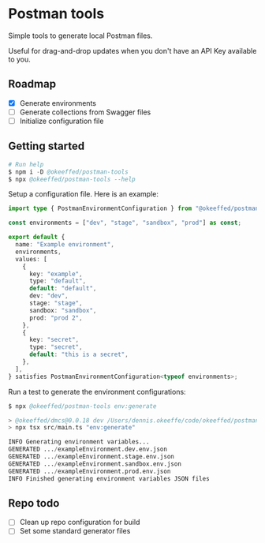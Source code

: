 # Postman tools

Simple tools to generate local Postman files.

Useful for drag-and-drop updates when you don't have an API Key available to you.

## Roadmap

- [x] Generate environments
- [ ] Generate collections from Swagger files
- [ ] Initialize configuration file

## Getting started

```s
# Run help
$ npm i -D @okeeffed/postman-tools
$ npx @okeeffed/postman-tools --help
```

Setup a configuration file. Here is an example:

```ts
import type { PostmanEnvironmentConfiguration } from "@okeeffed/postman-tools";

const environments = ["dev", "stage", "sandbox", "prod"] as const;

export default {
  name: "Example environment",
  environments,
  values: [
    {
      key: "example",
      type: "default",
      default: "default",
      dev: "dev",
      stage: "stage",
      sandbox: "sandbox",
      prod: "prod 2",
    },
    {
      key: "secret",
      type: "secret",
      default: "this is a secret",
    },
  ],
} satisfies PostmanEnvironmentConfiguration<typeof environments>;
```

Run a test to generate the environment configurations:

```s
$ npx @okeeffed/postman-tools env:generate

> @okeeffed/dmcs@0.0.18 dev /Users/dennis.okeeffe/code/okeeffed/postman-tools
> npx tsx src/main.ts "env:generate"

INFO Generating environment variables...
GENERATED .../exampleEnvironment.dev.env.json
GENERATED .../exampleEnvironment.stage.env.json
GENERATED .../exampleEnvironment.sandbox.env.json
GENERATED .../exampleEnvironment.prod.env.json
INFO Finished generating environment variables JSON files
```

## Repo todo

- [ ] Clean up repo configuration for build
- [ ] Set some standard generator files
